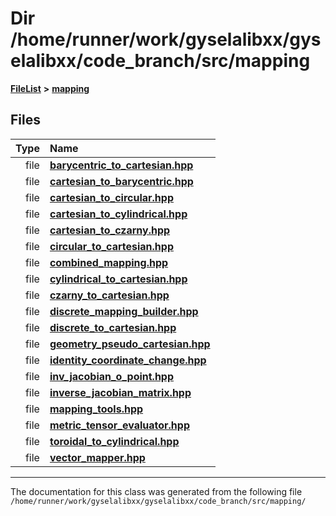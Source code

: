 

# Dir /home/runner/work/gyselalibxx/gyselalibxx/code\_branch/src/mapping



[**FileList**](files.md) **>** [**mapping**](dir_5300298560c4bf255ab9f36681603d89.md)












## Files

| Type | Name |
| ---: | :--- |
| file | [**barycentric\_to\_cartesian.hpp**](barycentric__to__cartesian_8hpp.md) <br> |
| file | [**cartesian\_to\_barycentric.hpp**](cartesian__to__barycentric_8hpp.md) <br> |
| file | [**cartesian\_to\_circular.hpp**](cartesian__to__circular_8hpp.md) <br> |
| file | [**cartesian\_to\_cylindrical.hpp**](cartesian__to__cylindrical_8hpp.md) <br> |
| file | [**cartesian\_to\_czarny.hpp**](cartesian__to__czarny_8hpp.md) <br> |
| file | [**circular\_to\_cartesian.hpp**](circular__to__cartesian_8hpp.md) <br> |
| file | [**combined\_mapping.hpp**](combined__mapping_8hpp.md) <br> |
| file | [**cylindrical\_to\_cartesian.hpp**](cylindrical__to__cartesian_8hpp.md) <br> |
| file | [**czarny\_to\_cartesian.hpp**](czarny__to__cartesian_8hpp.md) <br> |
| file | [**discrete\_mapping\_builder.hpp**](discrete__mapping__builder_8hpp.md) <br> |
| file | [**discrete\_to\_cartesian.hpp**](discrete__to__cartesian_8hpp.md) <br> |
| file | [**geometry\_pseudo\_cartesian.hpp**](geometry__pseudo__cartesian_8hpp.md) <br> |
| file | [**identity\_coordinate\_change.hpp**](identity__coordinate__change_8hpp.md) <br> |
| file | [**inv\_jacobian\_o\_point.hpp**](inv__jacobian__o__point_8hpp.md) <br> |
| file | [**inverse\_jacobian\_matrix.hpp**](inverse__jacobian__matrix_8hpp.md) <br> |
| file | [**mapping\_tools.hpp**](mapping__tools_8hpp.md) <br> |
| file | [**metric\_tensor\_evaluator.hpp**](metric__tensor__evaluator_8hpp.md) <br> |
| file | [**toroidal\_to\_cylindrical.hpp**](toroidal__to__cylindrical_8hpp.md) <br> |
| file | [**vector\_mapper.hpp**](vector__mapper_8hpp.md) <br> |



























































------------------------------
The documentation for this class was generated from the following file `/home/runner/work/gyselalibxx/gyselalibxx/code_branch/src/mapping/`

